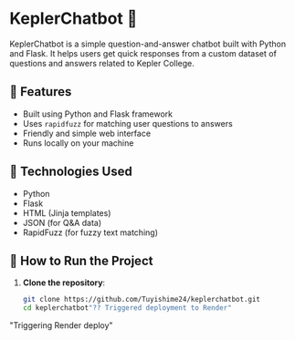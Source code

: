 # KeplerChatbot 🤖

KeplerChatbot is a simple question-and-answer chatbot built with Python and Flask. It helps users get quick responses from a custom dataset of questions and answers related to Kepler College.

## 🌟 Features
- Built using Python and Flask framework
- Uses `rapidfuzz` for matching user questions to answers
- Friendly and simple web interface
- Runs locally on your machine

## 🧰 Technologies Used
- Python
- Flask
- HTML (Jinja templates)
- JSON (for Q&A data)
- RapidFuzz (for fuzzy text matching)

## 🚀 How to Run the Project

1. **Clone the repository**:
   ```bash
   git clone https://github.com/Tuyishime24/keplerchatbot.git
   cd keplerchatbot"?? Triggered deployment to Render" 
"Triggering Render deploy" 
